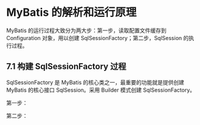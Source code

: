 # MyBatis 的解析和运行原理

MyBatis 的运行过程大致分为两大步：第一步，读取配置文件缓存到 Configuration 对象，用以创建 SqlSessionFactory；第二步，SqlSession 的执行过程。



## 7.1 构建 SqlSessionFactory 过程

SqlSessionFactory 是 MyBatis 的核心类之一，最重要的功能就是提供创建 MyBatis 的核心接口 SqlSession。采用 Builder 模式创建 SqlSessionFactory。

第一步：

第二步：

